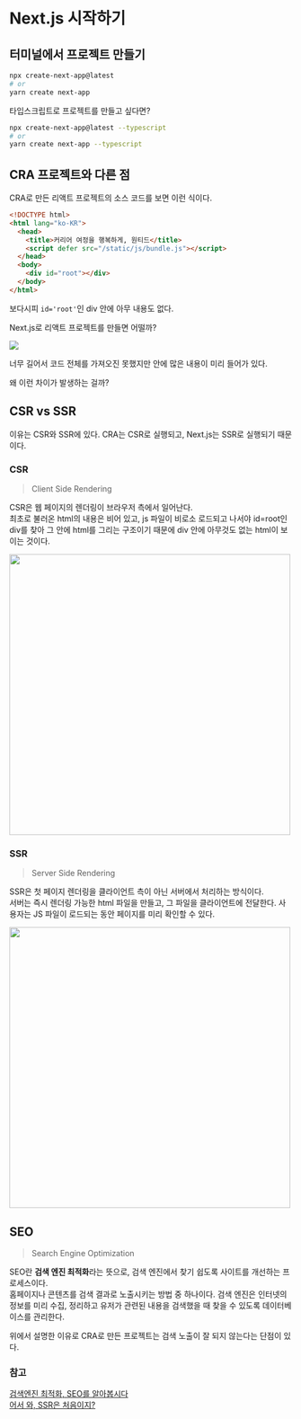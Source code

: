 # Next.js 시작하기

## 터미널에서 프로젝트 만들기

```bash
npx create-next-app@latest
# or
yarn create next-app
```

타입스크립트로 프로젝트를 만들고 싶다면?

```bash
npx create-next-app@latest --typescript
# or
yarn create next-app --typescript
```

## CRA 프로젝트와 다른 점

CRA로 만든 리액트 프로젝트의 소스 코드를 보면 이런 식이다.

```html
<!DOCTYPE html>
<html lang="ko-KR">
  <head>
    <title>커리어 여정을 행복하게, 원티드</title>
    <script defer src="/static/js/bundle.js"></script>
  </head>
  <body>
    <div id="root"></div>
  </body>
</html>
```

보다시피 `id='root'`인 div 안에 아무 내용도 없다.

Next.js로 리액트 프로젝트를 만들면 어떨까?

![](https://user-images.githubusercontent.com/43867711/156883950-4f2867a0-6dc8-434a-bb62-7e0a70cbfcef.png)

너무 길어서 코드 전체를 가져오진 못했지만 <body> 안에 많은 내용이 미리 들어가 있다.

왜 이런 차이가 발생하는 걸까?

## CSR vs SSR

이유는 CSR와 SSR에 있다. CRA는 CSR로 실행되고, Next.js는 SSR로 실행되기 때문이다.

### CSR

> Client Side Rendering

CSR은 웹 페이지의 렌더링이 브라우저 측에서 일어난다.  
최초로 불러온 html의 내용은 비어 있고, js 파일이 비로소 로드되고 나서야 id=root인 div를 찾아 그 안에 html를 그리는 구조이기 때문에 div 안에 아무것도 없는 html이 보이는 것이다.

<img width="500" src="https://d2.naver.com/content/images/2020/06/csr.png"/>

### SSR

> Server Side Rendering

SSR은 첫 페이지 렌더링을 클라이언트 측이 아닌 서버에서 처리하는 방식이다.  
서버는 즉시 렌더링 가능한 html 파일을 만들고, 그 파일을 클라이언트에 전달한다. 사용자는 JS 파일이 로드되는 동안 페이지를 미리 확인할 수 있다.

<img width="500" src="https://d2.naver.com/content/images/2020/06/ssr.png"/>

## SEO

> Search Engine Optimization

SEO란 **검색 엔진 최적화**라는 뜻으로, 검색 엔진에서 찾기 쉽도록 사이트를 개선하는 프로세스이다.  
홈페이지나 콘텐츠를 검색 결과로 노출시키는 방법 중 하나이다.
검색 엔진은 인터넷의 정보를 미리 수집, 정리하고 유저가 관련된 내용을 검색했을 때 찾을 수 있도록 데이터베이스를 관리한다.

위에서 설명한 이유로 CRA로 만든 프로젝트는 검색 노출이 잘 되지 않는다는 단점이 있다.

### 참고

[검색엔진 최적화, SEO를 알아봅시다](https://www.bloter.net/newsView/blt201805130001)  
[어서 와, SSR은 처음이지?](https://d2.naver.com/helloworld/7804182)
